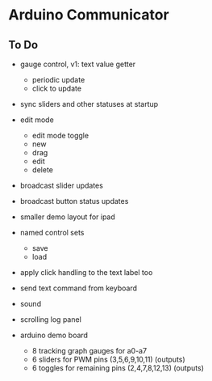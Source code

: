 # Arduino Communicator

## To Do

- gauge control, v1: text value getter
	- periodic update
	- click to update

- sync sliders and other statuses at startup

- edit mode
	- edit mode toggle
	- new
	- drag
	- edit
	- delete

- broadcast slider updates
- broadcast button status updates

- smaller demo layout for ipad

- named control sets
	- save
	- load

- apply click handling to the text label too

- send text command from keyboard

- sound
- scrolling log panel

- arduino demo board
	- 8 tracking graph gauges for a0-a7
	- 6 sliders for PWM pins (3,5,6,9,10,11) (outputs)
	- 6 toggles for remaining pins (2,4,7,8,12,13) (outputs)
